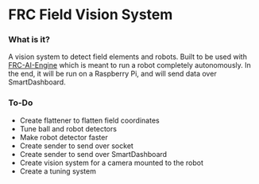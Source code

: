 # FRC Field Vision System
  
### What is it?  
A vision system to detect field elements and robots. Built to be used with [FRC-AI-Engine](https://github.com/TheLocust3/FRC-AI-Engine) which is meant to run a robot completely autonomously. In the end, it will be run on a Raspberry Pi, and will send data over SmartDashboard.

### To-Do  
 - Create flattener to flatten field coordinates
 - Tune ball and robot detectors
 - Make robot detector faster
 - Create sender to send over socket
 - Create sender to send over SmartDashboard
 - Create vision system for a camera mounted to the robot
 - Create a tuning system